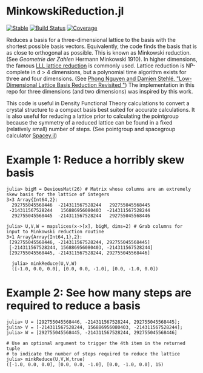 # MinkowskiReduction.jl

[![Stable](https://img.shields.io/badge/docs-stable-blue.svg)](https://glwhart.github.io/MinkowskiReduction.jl)
[![Build Status](https://travis-ci.com/glwhart/MinkowskiReduction.jl.svg?branch=main)](https://travis-ci.com/glwhart/MinkowskiReduction.jl)
[![Coverage](https://coveralls.io/repos/github/glwhart/MinkowskiReduction.jl/badge.svg?branch=main)](https://coveralls.io/github/glwhart/MinkowskiReduction.jl?branch=main)

Reduces a basis for a three-dimensional lattice to the basis with the shortest possible basis vectors. Equivalently, the code finds the basis that is as close to orthogonal as possible. This is known as Minkowski reduction. (See _Geometrie der Zahlen_ Hermann Minkowski 1910). In higher dimensions, the famous [LLL lattice reduction](https://en.wikipedia.org/wiki/Lenstra%E2%80%93Lenstra%E2%80%93Lov%C3%A1sz_lattice_basis_reduction_algorithm) is commonly used. Lattice reduction is NP-complete in d > 4 dimensions, but a polynomial time algorithm exists for three and four dimensions. (See [Phong Nguyen and Damien Stehlé, "Low-Dimensional Lattice Basis Reduction Revisited
"](https://link.springer.com/chapter/10.1007/978-3-540-24847-7_26)) The implementation in this repo for three dimensions (and two dimensions) was inspired by this work.

This code is useful in Density Functional Theory calculations to convert a crystal structure to a compact basis best suited for accurate calculations. It is also useful for reducing a lattice prior to calculating the pointgroup because the symmetry of a reduced lattice can be found in a fixed (relatively small) number of steps. (See pointgroup and  spacegroup calculator [Spacey.jl](https://github.com/glwhart/Spacey.jl))

# Example 1: Reduce a horribly skew basis
```
julia> bigM = DeviousMat(26) # Matrix whose columns are an extremely skew basis for the lattice of integers
3×3 Array{Int64,2}:
  292755045568446  -214311567528244   292755045568445
 -214311567528244   156886956080403  -214311567528244
  292755045568445  -214311567528244   292755045568446
  
julia> U,V,W = mapslices(x->[x], bigM, dims=2) # Grab columns for input to Minkowski reduction routine
3×1 Array{Array{Int64,1},2}:
 [292755045568446, -214311567528244, 292755045568445]
 [-214311567528244, 156886956080403, -214311567528244]
 [292755045568445, -214311567528244, 292755045568446]
  
  julia> minkReduce(U,V,W)
  ([-1.0, 0.0, 0.0], [0.0, 0.0, -1.0], [0.0, -1.0, 0.0])
  ```
# Example 2: See how many steps are required to reduce a basis
```
julia> U = [292755045568446, -214311567528244, 292755045568445]; 
julia> V = [-214311567528244, 156886956080403, -214311567528244];
julia> W = [292755045568445, -214311567528244, 292755045568446]

# Use an optional argument to trigger the 4th item in the returned tuple
# to indicate the number of steps required to reduce the lattice
julia> minkReduce(U,V,W,true)
([-1.0, 0.0, 0.0], [0.0, 0.0, -1.0], [0.0, -1.0, 0.0], 15)
```

